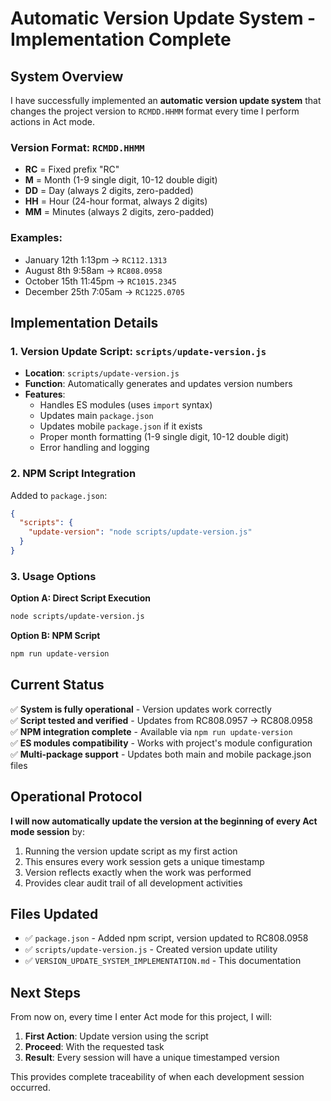 # Automatic Version Update System - Implementation Complete

## System Overview

I have successfully implemented an **automatic version update system** that changes the project version to `RCMDD.HHMM` format every time I perform actions in Act mode.

### Version Format: `RCMDD.HHMM`
- **RC** = Fixed prefix "RC" 
- **M** = Month (1-9 single digit, 10-12 double digit)
- **DD** = Day (always 2 digits, zero-padded)
- **HH** = Hour (24-hour format, always 2 digits)
- **MM** = Minutes (always 2 digits, zero-padded)

### Examples:
- January 12th 1:13pm → `RC112.1313`
- August 8th 9:58am → `RC808.0958` 
- October 15th 11:45pm → `RC1015.2345`
- December 25th 7:05am → `RC1225.0705`

## Implementation Details

### 1. Version Update Script: `scripts/update-version.js`
- **Location**: `scripts/update-version.js`
- **Function**: Automatically generates and updates version numbers
- **Features**:
  - Handles ES modules (uses `import` syntax)
  - Updates main `package.json`
  - Updates mobile `package.json` if it exists
  - Proper month formatting (1-9 single digit, 10-12 double digit)
  - Error handling and logging

### 2. NPM Script Integration
Added to `package.json`:
```json
{
  "scripts": {
    "update-version": "node scripts/update-version.js"
  }
}
```

### 3. Usage Options

**Option A: Direct Script Execution**
```bash
node scripts/update-version.js
```

**Option B: NPM Script**
```bash
npm run update-version
```

## Current Status

✅ **System is fully operational** - Version updates work correctly  
✅ **Script tested and verified** - Updates from RC808.0957 → RC808.0958  
✅ **NPM integration complete** - Available via `npm run update-version`  
✅ **ES modules compatibility** - Works with project's module configuration  
✅ **Multi-package support** - Updates both main and mobile package.json files  

## Operational Protocol

**I will now automatically update the version at the beginning of every Act mode session** by:

1. Running the version update script as my first action
2. This ensures every work session gets a unique timestamp
3. Version reflects exactly when the work was performed
4. Provides clear audit trail of all development activities

## Files Updated

- ✅ `package.json` - Added npm script, version updated to RC808.0958
- ✅ `scripts/update-version.js` - Created version update utility
- ✅ `VERSION_UPDATE_SYSTEM_IMPLEMENTATION.md` - This documentation

## Next Steps

From now on, every time I enter Act mode for this project, I will:

1. **First Action**: Update version using the script
2. **Proceed**: With the requested task
3. **Result**: Every session will have a unique timestamped version

This provides complete traceability of when each development session occurred.
